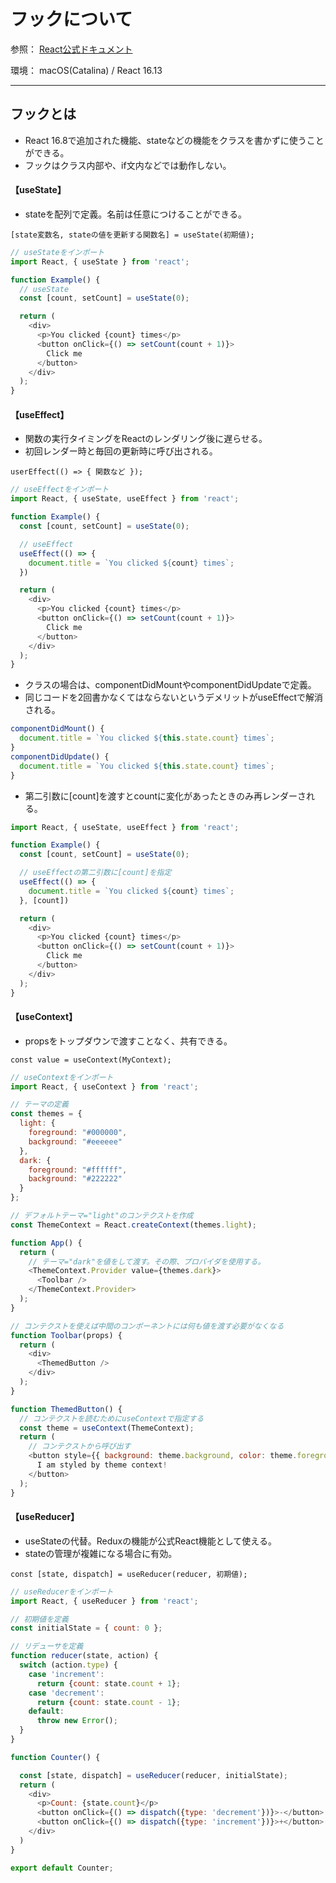 # フックについて

参照：
[React公式ドキュメント](https://ja.reactjs.org/)

環境：
macOS(Catalina) / React 16.13

---
## フックとは
- React 16.8で追加された機能、stateなどの機能をクラスを書かずに使うことができる。
- フックはクラス内部や、if文内などでは動作しない。


#### 【useState】
- stateを配列で定義。名前は任意につけることができる。
```
[state変数名, stateの値を更新する関数名] = useState(初期値);
```

```JavaScript
// useStateをインポート
import React, { useState } from 'react';

function Example() {
  // useState
  const [count, setCount] = useState(0);

  return (
    <div>
      <p>You clicked {count} times</p>
      <button onClick={() => setCount(count + 1)}>
        Click me
      </button>
    </div>
  );
}
```

#### 【useEffect】
- 関数の実行タイミングをReactのレンダリング後に遅らせる。
- 初回レンダー時と毎回の更新時に呼び出される。
```
userEffect(() => { 関数など });
```

```JavaScript
// useEffectをインポート
import React, { useState, useEffect } from 'react';

function Example() {
  const [count, setCount] = useState(0);

  // useEffect
  useEffect(() => {
    document.title = `You clicked ${count} times`;
  })

  return (
    <div>
      <p>You clicked {count} times</p>
      <button onClick={() => setCount(count + 1)}>
        Click me
      </button>
    </div>
  );
}
```

- クラスの場合は、componentDidMountやcomponentDidUpdateで定義。
- 同じコードを2回書かなくてはならないというデメリットがuseEffectで解消される。
```JavaScript
componentDidMount() {
  document.title = `You clicked ${this.state.count} times`;
}
componentDidUpdate() {
  document.title = `You clicked ${this.state.count} times`;
}
```

- 第二引数に[count]を渡すとcountに変化があったときのみ再レンダーされる。
```JavaScript
import React, { useState, useEffect } from 'react';

function Example() {
  const [count, setCount] = useState(0);

  // useEffectの第二引数に[count]を指定
  useEffect(() => {
    document.title = `You clicked ${count} times`;
  }, [count])

  return (
    <div>
      <p>You clicked {count} times</p>
      <button onClick={() => setCount(count + 1)}>
        Click me
      </button>
    </div>
  );
}
```

#### 【useContext】
- propsをトップダウンで渡すことなく、共有できる。
```
const value = useContext(MyContext);
```

```JavaScript
// useContextをインポート
import React, { useContext } from 'react';

// テーマの定義
const themes = {
  light: {
    foreground: "#000000",
    background: "#eeeeee"
  },
  dark: {
    foreground: "#ffffff",
    background: "#222222"
  }
};

// デフォルトテーマ="light"のコンテクストを作成
const ThemeContext = React.createContext(themes.light);

function App() {
  return (
    // テーマ="dark"を値をして渡す。その際、プロバイダを使用する。
    <ThemeContext.Provider value={themes.dark}>
      <Toolbar />
    </ThemeContext.Provider>
  );
}

// コンテクストを使えば中間のコンポーネントには何も値を渡す必要がなくなる
function Toolbar(props) {
  return (
    <div>
      <ThemedButton />
    </div>
  );
}

function ThemedButton() {
  // コンテクストを読むためにuseContextで指定する
  const theme = useContext(ThemeContext);
  return (
    // コンテクストから呼び出す
    <button style={{ background: theme.background, color: theme.foreground }}>
      I am styled by theme context!
    </button>
  );
}
```

#### 【useReducer】
- useStateの代替。Reduxの機能が公式React機能として使える。
- stateの管理が複雑になる場合に有効。
```
const [state, dispatch] = useReducer(reducer, 初期値);
```

```JavaScript
// useReducerをインポート
import React, { useReducer } from 'react';

// 初期値を定義
const initialState = { count: 0 };

// リデューサを定義
function reducer(state, action) {
  switch (action.type) {
    case 'increment':
      return {count: state.count + 1};
    case 'decrement':
      return {count: state.count - 1};
    default:
      throw new Error();
  }
}

function Counter() {

  const [state, dispatch] = useReducer(reducer, initialState);
  return (
    <div>
      <p>Count: {state.count}</p>
      <button onClick={() => dispatch({type: 'decrement'})}>-</button>
      <button onClick={() => dispatch({type: 'increment'})}>+</button>
    </div>
  )
}

export default Counter;
```